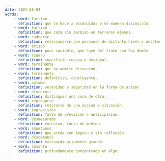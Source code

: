 ```yaml
---
date: 2021-08-04
words:
    - word: furtivo
      definition: que se hace a escondidas o de manera disimulada.
    - word: furtivo
      definition: que caza sin permiso en terrenos ajenos.
    - word: codearse
      definition: relacionarse con personas de distinto nivel o estatus.
    - word: arisco
      definition: poco sociable, que huye del trato con los demás.
    - word: áspero
      definition: superficie rugosa o desigual.
    - word: terminante
      definition: que no admite discusión.
    - word: terminante
      definition: definitivo, concluyente.
    - word: aplomo
      definition: serenidad y seguridad en la forma de actuar.
    - word: discernir
      definition: distinguir una cosa de otra.
    - word: replegarse
      definition: retirarse de una acción o situación.
    - word: imprevisión
      definition: falta de previsión o anticipación.
    - word: desmesurado
      definition: excesivo, fuera de medida.
    - word: impetuoso
      definition: que actúa con ímpetu y sin reflexión.
    - word: descomunal
      definition: extraordinariamente grande.
    - word: absorto
      definition: profundamente concentrado en algo.
---
```

